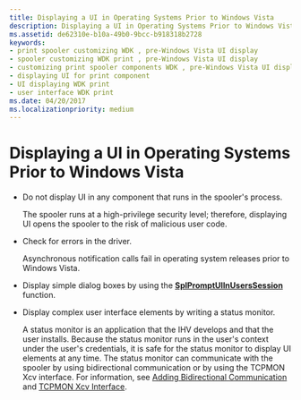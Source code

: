 ```yaml
---
title: Displaying a UI in Operating Systems Prior to Windows Vista
description: Displaying a UI in Operating Systems Prior to Windows Vista
ms.assetid: de62310e-b10a-49b0-9bcc-b918318b2728
keywords:
- print spooler customizing WDK , pre-Windows Vista UI display
- spooler customizing WDK print , pre-Windows Vista UI display
- customizing print spooler components WDK , pre-Windows Vista UI display
- displaying UI for print component
- UI displaying WDK print
- user interface WDK print
ms.date: 04/20/2017
ms.localizationpriority: medium
---
```


# Displaying a UI in Operating Systems Prior to Windows Vista





-   Do not display UI in any component that runs in the spooler's process.

    The spooler runs at a high-privilege security level; therefore, displaying UI opens the spooler to the risk of malicious user code.

-   Check for errors in the driver.

    Asynchronous notification calls fail in operating system releases prior to Windows Vista.

-   Display simple dialog boxes by using the [**SplPromptUIInUsersSession**](https://msdn.microsoft.com/library/windows/hardware/ff562679) function.

-   Display complex user interface elements by writing a status monitor.

    A status monitor is an application that the IHV develops and that the user installs. Because the status monitor runs in the user's context under the user's credentials, it is safe for the status monitor to display UI elements at any time. The status monitor can communicate with the spooler by using bidirectional communication or by using the TCPMON Xcv interface. For information, see [Adding Bidirectional Communication](adding-bidirectional-communication.md) and [TCPMON Xcv Interface](tcpmon-xcv-interface.md).

 

 




